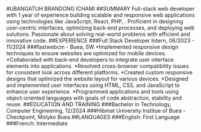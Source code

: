 #UBANGATUH BRANDONG ICHAMI
##SUMMARY
Full-stack web developer with 1 year of experience building scalable and responsive web applications using technologies like JavaScript, React, PHP, . Proficient in designing user-centric interfaces, optimizing back-end processes, and deploying web solutions. Passionate about solving real-world problems with efficient and innovative code.
##EXPERIENCE
###Full Stack Developer Intern, 06/2023 - 11/2024 
###fastwebcm - Buea, SW
*Implemented responsive design techniques to ensure websites are optimized for mobile devices.
*Collaborated with back-end developers to integrate user interface elements into applications.
*Resolved cross-browser compatibility issues for consistent look across different platforms.
*Created custom responsive designs that optimized the website layout for various devices.
*Designed and implemented user interfaces using HTML, CSS, and JavaScript to enhance user experience.
*Programmed applications and tools using object-oriented languages with goals of code abstraction, stability and reuse.
##EDUCATION AND TRAINING
###Bachelor in Technology, Computer Engineering, 12/2024
###Hibmat University Institue of Buea - Checkpoint, Molyko Buea
##LANGUAGES
###English: First Language
###French: Intermediate
